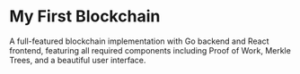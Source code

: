 # My First Blockchain
A full-featured blockchain implementation with Go backend and React frontend, featuring all required components including Proof of Work, Merkle Trees, and a beautiful user interface.
